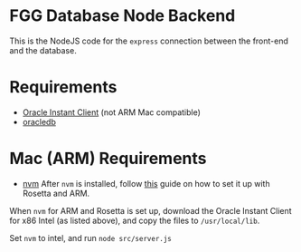  # FGG Database Node Backend
This is the NodeJS code for the `express` connection between the front-end and the database.
# Requirements
- [Oracle Instant Client](https://www.oracle.com/database/technologies/instant-client.html) (not ARM Mac compatible)
- [oracledb](https://www.npmjs.com/package/oracledb)
# Mac (ARM) Requirements
- [nvm](https://formulae.brew.sh/formula/nvm)
After `nvm` is installed, follow [this](https://gist.github.com/LeZuse/bf838718ff2689c5fc035c5a6825a11c) guide on how to set it up with Rosetta and ARM.

When `nvm` for ARM and Rosetta is set up, download the Oracle Instant Client for x86 Intel (as listed above), and copy the files to `/usr/local/lib`.

Set `nvm` to intel, and run `node src/server.js`
